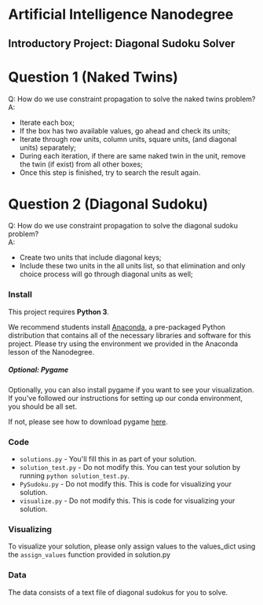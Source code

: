 # Artificial Intelligence Nanodegree
## Introductory Project: Diagonal Sudoku Solver

# Question 1 (Naked Twins)
Q: How do we use constraint propagation to solve the naked twins problem?  
A: 
- Iterate each box;
- If the box has two available values, go ahead and check its units;
- Iterate through row units, column units, square units, (and diagonal units) separately; 
- During each iteration, if there are same naked twin in the unit, remove the twin (if exist) from all other boxes;
- Once this step is finished, try to search the result again.

# Question 2 (Diagonal Sudoku)
Q: How do we use constraint propagation to solve the diagonal sudoku problem?  
A: 
- Create two units that include diagonal keys;
- Include these two units in the all units list, 
so that elimination and only choice process will go through diagonal units as well;

### Install

This project requires **Python 3**.

We recommend students install [Anaconda](https://www.continuum.io/downloads), a pre-packaged Python distribution that contains all of the necessary libraries and software for this project. 
Please try using the environment we provided in the Anaconda lesson of the Nanodegree.

##### Optional: Pygame

Optionally, you can also install pygame if you want to see your visualization. If you've followed our instructions for setting up our conda environment, you should be all set.

If not, please see how to download pygame [here](http://www.pygame.org/download.shtml).

### Code

* `solutions.py` - You'll fill this in as part of your solution.
* `solution_test.py` - Do not modify this. You can test your solution by running `python solution_test.py`.
* `PySudoku.py` - Do not modify this. This is code for visualizing your solution.
* `visualize.py` - Do not modify this. This is code for visualizing your solution.

### Visualizing

To visualize your solution, please only assign values to the values_dict using the ```assign_values``` function provided in solution.py

### Data

The data consists of a text file of diagonal sudokus for you to solve.